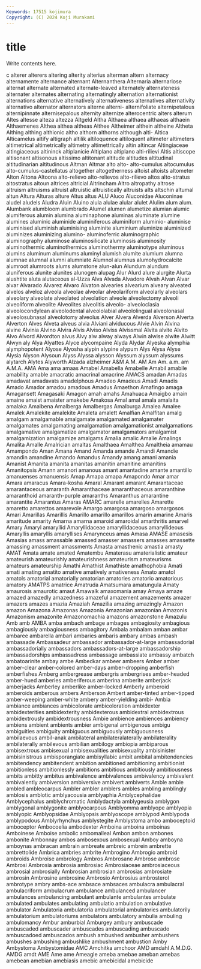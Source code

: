```yaml
---
Keywords: 17515 kojimura
Copyright: (C) 2024 Koji Murakami
---
```


# title

Write contents here.



c alterer alterers altering
alterity alterius alterman altern alternacy alternamente alternance alternant Alternanthera Alternaria
alternariose alternat alternate alternated alternate-leaved alternately alternateness alternater alternates alternating
alternatingly alternation alternationist alternations alternative alternatively alternativeness alternatives alternativity alternativo
alternator alternators alterne alterni- alternifoliate alternipetalous alternipinnate alternisepalous alternity alternize
alterocentric alters alterum Altes altesse alteza altezza Altgeld Altha Althaea
althaea althaeas althaein Althaemenes Althea althea altheas Althee Altheimer althein
altheine Altheta Althing althing althionic altho althorn althorns although alti-
Altica Alticamelus altify altigraph altilik altiloquence altiloquent altimeter altimeters altimetrical
altimetrically altimetry altimettrically altin altincar Altingiaceae altingiaceous altininck altiplanicie Altiplano
altiplano alti-rilievi Altis altiscope altisonant altisonous altissimo altitonant altitude altitudes
altitudinal altitudinarian altitudinous Altman Altmar alto alto- alto-cumulus altocumulus alto-cumulus-castellatus
altogether altogetherness altoist altoists altometer Alton Altona Altoona alto-relievo alto-relievos
alto-rilievo altos alto-stratus altostratus altoun altrices altricial Altrincham Altro altropathy
altrose altruism altruisms altruist altruistic altruistically altruists alts altschin altumal
altun Altura Alturas alture Altus altus ALU Aluco Aluconidae Aluconinae
aludel aludels Aludra Aluin Aluino alula alulae alular alulet Alulim
alum alum. Alumbank alumbloom alumbrado Alumel alumen alumetize alumian alumic
alumiferous alumin alumina aluminaphone aluminas aluminate alumine alumines aluminic aluminide
aluminiferous aluminiform aluminio- aluminise aluminised aluminish aluminising aluminite aluminium aluminize
aluminized aluminizes aluminizing alumino- aluminoferric aluminographic aluminography aluminose aluminosilicate aluminosis
aluminosity aluminothermic aluminothermics aluminothermy aluminotype aluminous alumins aluminum aluminums aluminyl
alumish alumite alumium alumna alumnae alumnal alumni alumniate Alumnol alumnus
alumohydrocalcite alumroot alumroots alums alumstone alun-alun Alundum alundum aluniferous alunite
alunites alunogen alupag Alur Alurd alure alurgite Alurta alushtite aluta
alutaceous al-Uzza Alva Alvada Alvadore Alvah Alvan Alvar alvar Alvarado
Alvarez Alvaro Alvaton alvearies alvearium alveary alveated alvelos alveloz alveola
alveolae alveolar alveolariform alveolarly alveolars alveolary alveolate alveolated alveolation alveole
alveolectomy alveoli alveoliform alveolite Alveolites alveolitis alveolo- alveoloclasia alveolocondylean alveolodental
alveololabial alveololingual alveolonasal alveolosubnasal alveolotomy alveolus Alver Alvera Alverda Alverson
Alverta Alverton Alves Alveta alveus alvia Alviani alviducous Alvie Alvin
Alvina alvine Alvinia Alvino Alvira Alvis Alviso Alviss Alvissmal Alvita
alvite Alvito Alvo Alvord Alvordton alvus Alvy alw alway always
Alwin alwise alwite Alwitt Alwyn aly Alya Alyattes Alyce alycompaine
Alyda Alydar Alyeska alymphia alymphopotent Alyose Alyosha alypin alypine alypum
Alys Alysa Alyse Alysia Alyson Alysoun Alyss Alyssa alysson Alyssum
alyssum alyssums alytarch Alytes Alyworth Alzada alzheimer A&M A.M. AM
Am Am. a.m. am A.M.A. AMA Ama ama amaas Amabel
Amabella Amabelle Amabil amabile amability amable amacratic amacrinal amacrine AMACS
amadan Amadas amadavat amadavats amadelphous Amadeo Amadeus Amadi Amadis Amado
Amador amadou amadous Amadus Amaethon Amafingo amaga Amagansett Amagasaki Amagon
amah amahs Amahuaca Amaigbo amain amaine amaist amaister amakebe Amakosa
Amal amal amala amalaita amalaka Amalbena Amalberga Amalbergas Amalburga Amalea
Amalee Amalek Amalekite amalekite Amaleta amalett Amalfian Amalfitan amalg amalgam
amalgamable amalgamate amalgamated amalgamater amalgamates amalgamating amalgamation amalgamationist amalgamations amalgamative
amalgamatize amalgamator amalgamators amalgamist amalgamization amalgamize amalgams Amalia amalic Amalie
Amalings Amalita Amalle Amalrician amaltas Amalthaea Amalthea Amaltheia amamau Amampondo
Aman Amana Amand Amanda amande Amandi Amandie amandin amandine Amando
Amandus Amandy amang amani amania Amanist Amanita amanita amanitas amanitin
amanitine amanitins Amanitopsis Amann amanori amanous amant amantadine amante amantillo
amanuenses amanuensis Amap Amapa amapa Amapondo Amar amar Amara amaracus
Amara-kosha Amaral Amarant amarant Amarantaceae amarantaceous amaranth Amaranthaceae amaranthaceous amaranthine
amaranthoid amaranth-purple amaranths Amaranthus amarantine amarantite Amarantus Amaras AMARC amarelle
amarelles Amarette amaretto amarettos amarevole Amargo amargosa amargoso amargosos Amari
Amarillas Amarillis Amarillo amarillo amarillos amarin amarine Amaris amaritude amarity
Amarna amarna amaroid amaroidal amarthritis amarvel Amary Amaryl amaryllid Amaryllidaceae
amaryllidaceous amaryllideous Amaryllis amaryllis amaryllises Amarynceus amas Amasa AMASE amasesis
Amasias amass amassable amassed amasser amassers amasses amassette amassing amassment
amassments Amasta amasthenic amastia amasty AMAT Amata amate amated Amatembu
Amaterasu amaterialistic amateur amateurish amateurishly amateurishness amateurism amateurisms amateurs amateurship
Amathi Amathist Amathiste amathophobia Amati amati amating amatito amative amatively
amativeness Amato amatol amatols amatorial amatorially amatorian amatories amatorio amatorious
amatory AMATPS amatrice Amatruda Amatsumara amatungula Amaty amaurosis amaurotic amaut
Amawalk amaxomania amay Amaya amaze amazed amazedly amazedness amazeful amazement
amazements amazer amazers amazes amazia Amaziah Amazilia amazing amazingly Amazon
amazon Amazona Amazonas Amazonia Amazonian amazonian Amazonis Amazonism amazonite Amazonomachia
amazons amazonstone Amazulu Amb amb AMBA amba ambach ambage ambages
ambagiosity ambagious ambagiously ambagiousness ambagitory Ambala ambalam amban ambar ambaree
ambarella ambari ambaries ambaris ambary ambas ambash ambassade Ambassadeur ambassador
ambassador-at-large ambassadorial ambassadorially ambassadors ambassadors-at-large ambassadorship ambassadorships ambassadress ambassage ambassiate
ambassy ambatch ambatoarinite ambay ambe Ambedkar ambeer ambeers Amber amber
amber-clear amber-colored amber-days amber-dropping amberfish amberfishes Amberg ambergrease ambergris ambergrises
amber-headed amber-hued amberies amberiferous amberina amberite amberjack amberjacks Amberley amberlike
amber-locked Amberly amberoid amberoids amberous ambers Amberson Ambert amber-tinted amber-tipped
amber-weeping amber-white ambery amber-yielding ambi- Ambia ambiance ambiances ambicolorate ambicoloration
ambidexter ambidexterities ambidexterity ambidexterous ambidextral ambidextrous ambidextrously ambidextrousness Ambie ambience
ambiences ambiency ambiens ambient ambients ambier ambigenal ambigenous ambigu ambiguities
ambiguity ambiguous ambiguously ambiguousness ambilaevous ambil-anak ambilateral ambilateralaterally ambilaterality ambilaterally
ambilevous ambilian ambilogy ambiopia ambiparous ambisextrous ambisexual ambisexualities ambisexuality ambisinister
ambisinistrous ambisporangiate ambisyllabic ambit ambital ambitendencies ambitendency ambitendent ambition ambitioned
ambitioning ambitionist ambitionless ambitionlessly ambitions ambitious ambitiously ambitiousness ambits ambitty
ambitus ambivalence ambivalences ambivalency ambivalent ambivalently ambiversion ambiversive ambivert ambiverts
Amble amble ambled ambleocarpus Ambler ambler amblers ambles ambling amblingly
amblosis amblotic amblyacousia amblyaphia Amblycephalidae Amblycephalus amblychromatic Amblydactyla amblygeusia amblygon
amblygonal amblygonite amblyocarpous Amblyomma amblyope amblyopia amblyopic Amblyopsidae Amblyopsis amblyoscope
amblypod Amblypoda amblypodous Amblyrhynchus amblystegite Amblystoma ambo amboceptoid amboceptor Ambocoelia
ambodexter Amboina amboina amboinas Amboinese Amboise ambolic ambomalleal Ambon ambon
ambones ambonite Ambonnay ambos ambosexous ambosexual Amboy amboyna amboynas ambracan
ambrain ambreate ambreic ambrein ambrette ambrettolide Ambrica ambries ambrite Ambrogino
Ambrogio ambroid ambroids Ambroise ambrology Ambros Ambrosane Ambrose ambrose Ambrosi
Ambrosia ambrosia ambrosiac Ambrosiaceae ambrosiaceous ambrosial ambrosially Ambrosian ambrosian ambrosias
ambrosiate ambrosin Ambrosine ambrosine Ambrosio Ambrosius ambrosterol ambrotype ambry ambs-ace
ambsace ambsaces ambulacra ambulacral ambulacriform ambulacrum ambulance ambulanced ambulancer ambulances
ambulancing ambulant ambulante ambulantes ambulate ambulated ambulates ambulating ambulatio ambulation
ambulative ambulator Ambulatoria ambulatoria ambulatorial ambulatories ambulatorily ambulatorium ambulatoriums ambulators
ambulatory ambulia ambuling ambulomancy Ambur amburbial Amburgey ambury ambuscade ambuscaded
ambuscader ambuscades ambuscading ambuscado ambuscadoed ambuscados ambush ambushed ambusher ambushers
ambushes ambushing ambushlike ambushment ambustion Amby Ambystoma Ambystomidae AMC Amchitka
amchoor AMD amdahl A.M.D.G. AMDG amdt AME Ame ame Ameagle
ameba amebae ameban amebas amebean amebian amebiasis amebic amebicidal amebicide
